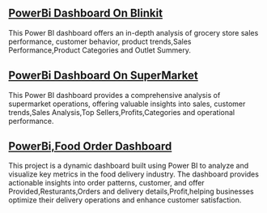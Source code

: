 ## [PowerBi Dashboard On Blinkit ](https://github.com/shakiraa125/PowerBi/blob/main/Blinkit%20Dashboard.pbix)
This Power BI dashboard offers an in-depth analysis of grocery store sales performance, customer behavior, product trends,Sales Performance,Product Categories and Outlet Summery.
## [PowerBi Dashboard On SuperMarket](https://github.com/shakiraa125/PowerBi/blob/main/Sales%20Dashboard.pbix)
This Power BI dashboard provides a comprehensive analysis of supermarket operations, offering valuable insights into sales, customer trends,Sales Analysis,Top Sellers,Profits,Categories and operational performance.
## [PowerBi,Food Order Dashboard](https://github.com/shakiraa125/PowerBi/blob/main/Food%20Order%20Dashboard.pbix)
This project is a dynamic dashboard built using Power BI to analyze and visualize key metrics in the food delivery industry. The dashboard provides actionable insights into order patterns, customer, and offer Provided,Resturants,Orders and delivery details,Profit,helping businesses optimize their delivery operations and enhance customer satisfaction.
